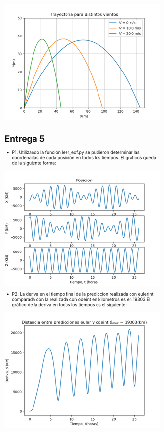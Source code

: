 ![myimage-alt-tag](https://github.com/JoseTomasMartinez/MCOC2020-P1/blob/master/Trayectoria%20para%20distintos%20vientos.png)
# Entrega 5
* P1. Utilizando la función leer_eof.py se pudieron determinar las coordenadas de cada posición en todos los tiempos. El gráficos queda de la siguiente forma:

![myimage-alt-tag](https://github.com/JoseTomasMartinez/MCOC2020-P1/blob/master/P1%20Vector%20de%20Estado%20(X%2CY%2CZ).png)

* P2. La deriva en el tiempo final de la prediccion realizada con eulerint comparada con la realizada con odeint en kilometros es en 19303.El gráfico de la deriva en todos los tiempos es el siguiente:

![myimage-alt-tag](https://github.com/JoseTomasMartinez/MCOC2020-P1/blob/master/Deriva%20entre%20predicciones%20Euler%20y%20Odeint.png)




